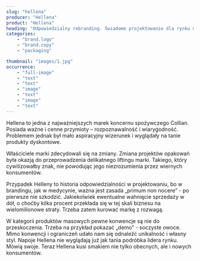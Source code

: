 ```yaml
---
slug: "hellena"
producer: "Hellena"
product: "Hellena"
heading: "Odpowiedzialny rebranding. Świadome projektowanie dla rynku masowego"
categories:
    - "brand.logo"
    - "brand.copy"
    - "packaging"

thumbnail: "images/1.jpg"
occurrence:
    - "full-image"
    - "text"
    - "text"
    - "image"
    - "text"
    - "image"
    - "text"
---
```

Hellena to jedna z najważniejszych marek koncernu spożywczego
Collian. Posiada ważne i cenne przymioty – rozpoznawalność i
wiarygodność. Problemem jednak był mało aspiracyjny wizerunek i
wyglądały na tanie produkty dyskontowe.

Właściciele marki zdecydowali się na zmiany.
Zmiana projektów opakowań była okazją do przeprowadzenia
delikatnego liftingu marki. Takiego, który cywilizowałby znak, nie
powodując jego niezrozumienia przez wiernych konsumentów.

Przypadek Helleny to historia odpowiedzialności w projektowaniu, bo
w brandingu, jak w medycynie, ważna jest zasada „primum non
nocere” - po pierwsze nie szkodzić. Jakiekolwiek ewentualne
wahnięcie sprzedaży w dół, o choćby kilka procent przekłada się w tej
skali biznesu na wielomilionowe straty. Trzeba zatem kurować markę
z rozwagą.

W kategorii produktów masowych pewne konwencje są nie do
przeskoczenia. Trzeba na przykład pokazać „demo” - soczyste owoce.
Mimo konwencji i ograniczeń udało nam się odnaleźć unikalność i
własny styl. Napoje Hellena nie wyglądają już jak tania podróbka lidera
rynku. Mówią swoje. Teraz Hellena kusi smakiem nie tylko obecnych,
ale i nowych konsumentów.
  